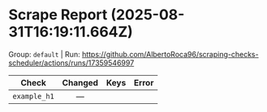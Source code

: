 # Scrape Report (2025-08-31T16:19:11.664Z)

Group: `default`  |  Run: https://github.com/AlbertoRoca96/scraping-checks-scheduler/actions/runs/17359546997

| Check | Changed | Keys | Error |
|---|:---:|:--|:--|
| `example_h1` | — |  |  |
